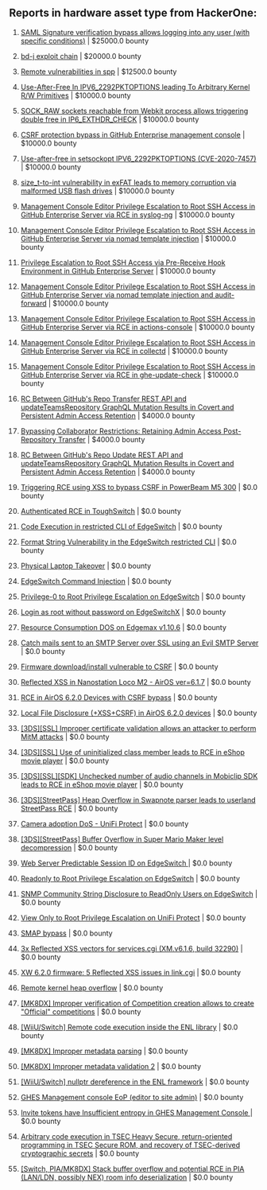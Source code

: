 ## Reports in hardware asset type from HackerOne:

1. [SAML Signature verification bypass allows logging into any user (with specific conditions)](https://hackerone.com/reports/2579939) | $25000.0 bounty

2. [bd-j exploit chain](https://hackerone.com/reports/1379975) | $20000.0 bounty

3. [Remote vulnerabilities in spp](https://hackerone.com/reports/2177925) | $12500.0 bounty

4. [Use-After-Free In IPV6_2292PKTOPTIONS leading To Arbitrary Kernel R/W Primitives](https://hackerone.com/reports/826026) | $10000.0 bounty

5. [SOCK_RAW sockets reachable from Webkit process allows triggering double free in IP6_EXTHDR_CHECK](https://hackerone.com/reports/943231) | $10000.0 bounty

6. [CSRF protection bypass in GitHub Enterprise management console](https://hackerone.com/reports/1497169) | $10000.0 bounty

7. [Use-after-free in setsockopt IPV6_2292PKTOPTIONS (CVE-2020-7457)](https://hackerone.com/reports/1441103) | $10000.0 bounty

8. [size_t-to-int vulnerability in exFAT leads to memory corruption via malformed USB flash drives](https://hackerone.com/reports/1340942) | $10000.0 bounty

9. [Management Console Editor Privilege Escalation to Root SSH Access in GitHub Enterprise Server via RCE in syslog-ng](https://hackerone.com/reports/2329466) | $10000.0 bounty

10. [Management Console Editor Privilege Escalation to Root SSH Access in GitHub Enterprise Server via nomad template injection](https://hackerone.com/reports/2332551) | $10000.0 bounty

11. [Privilege Escalation to Root SSH Access via Pre-Receive Hook Environment in GitHub Enterprise Server](https://hackerone.com/reports/2336236) | $10000.0 bounty

12. [Management Console Editor Privilege Escalation to Root SSH Access in GitHub Enterprise Server via nomad template injection and audit-forward](https://hackerone.com/reports/2332623) | $10000.0 bounty

13. [Management Console Editor Privilege Escalation to Root SSH Access in GitHub Enterprise Server via RCE in actions-console](https://hackerone.com/reports/2323292) | $10000.0 bounty

14. [Management Console Editor Privilege Escalation to Root SSH Access in GitHub Enterprise Server via RCE in collectd](https://hackerone.com/reports/2329547) | $10000.0 bounty

15. [Management Console Editor Privilege Escalation to Root SSH Access in GitHub Enterprise Server via RCE in ghe-update-check](https://hackerone.com/reports/2325023) | $10000.0 bounty

16. [RC Between GitHub's Repo Transfer REST API and updateTeamsRepository GraphQL Mutation Results in Covert and Persistent Admin Access Retention](https://hackerone.com/reports/2216036) | $4000.0 bounty

17. [Bypassing Collaborator Restrictions: Retaining Admin Access Post-Repository Transfer](https://hackerone.com/reports/2190827) | $4000.0 bounty

18. [RC Between GitHub's Repo Update REST API and updateTeamsRepository GraphQL Mutation Results in Covert and Persistent Admin Access Retention](https://hackerone.com/reports/2357443) | $4000.0 bounty

19. [Triggering RCE using XSS to bypass CSRF in PowerBeam M5 300](https://hackerone.com/reports/289264) | $0.0 bounty

20. [Authenticated RCE in ToughSwitch](https://hackerone.com/reports/273449) | $0.0 bounty

21. [Code Execution in restricted CLI of EdgeSwitch](https://hackerone.com/reports/313245) | $0.0 bounty

22. [Format String Vulnerability in the EdgeSwitch restricted CLI](https://hackerone.com/reports/311884) | $0.0 bounty

23. [Physical Laptop Takeover](https://hackerone.com/reports/393615) | $0.0 bounty

24. [EdgeSwitch Command Injection](https://hackerone.com/reports/508256) | $0.0 bounty

25. [Privilege-0 to Root Privilege Escalation on EdgeSwitch](https://hackerone.com/reports/511025) | $0.0 bounty

26. [Login as root without password on EdgeSwitchX](https://hackerone.com/reports/512958) | $0.0 bounty

27. [Resource Consumption DOS on Edgemax v1.10.6](https://hackerone.com/reports/406614) | $0.0 bounty

28. [Catch mails sent to an SMTP Server over SSL using an Evil SMTP Server](https://hackerone.com/reports/519582) | $0.0 bounty

29. [Firmware download/install vulnerable to CSRF](https://hackerone.com/reports/323852) | $0.0 bounty

30. [Reflected XSS in Nanostation Loco M2 - AirOS ver=6.1.7](https://hackerone.com/reports/386570) | $0.0 bounty

31. [RCE in AirOS 6.2.0 Devices with CSRF bypass](https://hackerone.com/reports/703659) | $0.0 bounty

32. [Local File Disclosure (+XSS+CSRF) in AirOS 6.2.0 devices](https://hackerone.com/reports/661647) | $0.0 bounty

33. [[3DS][SSL] Improper certificate validation allows an attacker to perform MitM attacks](https://hackerone.com/reports/894922) | $0.0 bounty

34. [[3DS][SSL] Use of uninitialized class member leads to RCE in eShop movie player](https://hackerone.com/reports/895769) | $0.0 bounty

35. [[3DS][SSL][SDK] Unchecked number of audio channels in Mobiclip SDK leads to RCE in eShop movie player](https://hackerone.com/reports/897606) | $0.0 bounty

36. [[3DS][StreetPass] Heap Overflow in Swapnote parser leads to userland StreetPass RCE](https://hackerone.com/reports/923240) | $0.0 bounty

37. [Camera adoption DoS - UniFi Protect](https://hackerone.com/reports/1008579) | $0.0 bounty

38. [[3DS][StreetPass] Buffer Overflow in Super Mario Maker level decompression](https://hackerone.com/reports/687887) | $0.0 bounty

39. [Web Server Predictable Session ID on EdgeSwitch ](https://hackerone.com/reports/774393) | $0.0 bounty

40. [Readonly to Root Privilege Escalation on EdgeSwitch](https://hackerone.com/reports/796414) | $0.0 bounty

41. [SNMP Community String Disclosure to ReadOnly Users on EdgeSwitch](https://hackerone.com/reports/797988) | $0.0 bounty

42. [View Only to Root Privilege Escalation on UniFi Protect](https://hackerone.com/reports/825764) | $0.0 bounty

43. [SMAP bypass](https://hackerone.com/reports/1048322) | $0.0 bounty

44. [3x Reflected XSS vectors for services.cgi (XM.v6.1.6, build 32290)](https://hackerone.com/reports/331368) | $0.0 bounty

45. [XW 6.2.0 firmware: 5 Reflected XSS issues in link.cgi](https://hackerone.com/reports/802498) | $0.0 bounty

46. [Remote kernel heap overflow](https://hackerone.com/reports/1350653) | $0.0 bounty

47. [[MK8DX] Improper verification of Competition creation allows to create "Official" competitions](https://hackerone.com/reports/1653676) | $0.0 bounty

48. [[WiiU/Switch] Remote code execution inside the ENL library](https://hackerone.com/reports/1541273) | $0.0 bounty

49. [[MK8DX] Improper metadata parsing](https://hackerone.com/reports/1688309) | $0.0 bounty

50. [[MK8DX] Improper metadata validation 2](https://hackerone.com/reports/1812732) | $0.0 bounty

51. [[WiiU/Switch] nullptr dereference in the ENL framework](https://hackerone.com/reports/1540907) | $0.0 bounty

52. [GHES Management console EoP (editor to site admin)](https://hackerone.com/reports/2197796) | $0.0 bounty

53. [Invite tokens have Insufficient entropy in GHES Management Console ](https://hackerone.com/reports/2197801) | $0.0 bounty

54. [Arbitrary code execution in TSEC Heavy Secure, return-oriented programming in TSEC Secure ROM, and recovery of TSEC-derived cryptographic secrets](https://hackerone.com/reports/924418) | $0.0 bounty

55. [[Switch, PIA/MK8DX] Stack buffer overflow and potential RCE in PIA (LAN/LDN, possibly NEX) room info deserialization](https://hackerone.com/reports/2611669) | $0.0 bounty

